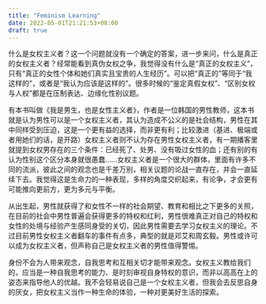 ```yaml
---
title: "Feminism Learning"
date: 2022-05-01T21:21:53+08:00
draft: true
---
```


什么是女权主义者？这一个问题就没有一个确定的答案，进一步来问，什么是真正的女权主义者？经常能看到真伪女权之争，我觉得没有什么是“真正的女权主义”，只有“真正的女性个体和她们真实且宝贵的人生经历”。可以把“真正的”等同于“我这样的”，或者是“我认为应该是这样的”。很多时候的“鉴定真假女权”、“区别女权与人权”都是在压制表达、边缘化性别议题。

有本书叫做《我是男生，也是女性主义者》，作者是一位韩国的男性教师，这本书就是认为男性可以是一个女权主义者，其认为造成不公义的是社会结构，男性在其中同样受到压迫，这是一个更有益的选择，而非更有利；比较激进（基进、极端或者用她们的话，是开路）女权主义者则不认为存在男性女权主义者，有一期播客里就提到女权男存在的三个条件：已经死了、处男、没有吸过女性的血；还有别的有认为性别这个区分本身就很愚蠢……女权主义者是一个很大的群体，里面有许多不同的流派，彼此之间的观念也是千差万别，相关议题的论战一直存在，并会一直延续下去。我觉得这是生命力的一种表现，多样的角度交织起来，有论争，才会更有可能推向更前方，更为多元与平衡。

从出生起，男性就获得了和女性不一样的社会期望、教育和相比之下更多的关照，在目前的社会中男性普遍会获得更多的特权和红利，男性很难真正对自己的特权和女性的处境与经验产生感同身受的关切，因此男性需要去学习女权主义的理论。不过目前男性女权主义者翻车的事件有点多，典型的就是邓艾和周玄毅。男性或许可以成为女权主义者，但声称自己是女权主义者的男性值得警惕。

身份不会为人带来观念，自我思考和互相关切才能带来观念。女权主义教给我们的，应当是一种自我思考的能力、是时刻审视自身特权的意识，而非以高高在上的姿态来指导他人的优越。我不会轻易说自己是一个女权主义者，但我会去反思自身的厌女，把女权主义当作一种生命的体验，一种对更美好生活的探索。